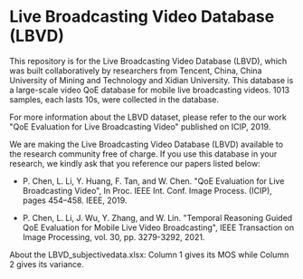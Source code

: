 # Live Broadcasting Video Database (LBVD)
This repository is for the Live Broadcasting Video Database (LBVD), which was built collaboratively by researchers from Tencent, China, China University of Mining and Technology and Xidian University. This database is a large-scale video QoE database for mobile live broadcasting videos. 1013 samples, each lasts 10s, were collected in the database. 

For more information about the LBVD dataset, please refer to the our work "QoE Evaluation for Live Broadcasting Video" published on ICIP, 2019.

We are making the Live Broadcasting Video Database (LBVD) available to the research community free of charge. If you use this database in your research, we kindly ask that you reference our papers listed below:

* P. Chen, L. Li, Y. Huang, F. Tan, and W. Chen. "QoE Evaluation for Live Broadcasting Video", In Proc. IEEE Int. Conf. Image Process. (ICIP), pages 454–458. IEEE, 2019.

* P. Chen, L. Li, J. Wu, Y. Zhang, and W. Lin. "Temporal Reasoning Guided QoE Evaluation for Mobile Live Video Broadcasting", IEEE Transaction on Image Processing, vol. 30, pp. 3279-3292, 2021.

About the LBVD_subjectivedata.xlsx: Column 1 gives its MOS while Column 2 gives its variance.
